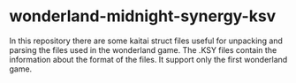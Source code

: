 # wonderland-midnight-synergy-ksv
In this repository there are some kaitai struct files useful for unpacking and parsing the files used in the wonderland game.
The .KSY files contain the information about the format of the files.
It support only the first wonderland game.

